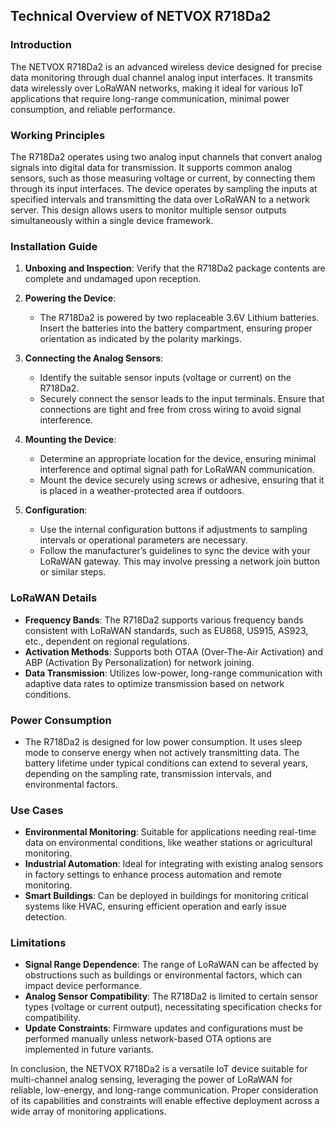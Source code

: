 ## Technical Overview of NETVOX R718Da2

### Introduction
The NETVOX R718Da2 is an advanced wireless device designed for precise data monitoring through dual channel analog input interfaces. It transmits data wirelessly over LoRaWAN networks, making it ideal for various IoT applications that require long-range communication, minimal power consumption, and reliable performance.

### Working Principles
The R718Da2 operates using two analog input channels that convert analog signals into digital data for transmission. It supports common analog sensors, such as those measuring voltage or current, by connecting them through its input interfaces. The device operates by sampling the inputs at specified intervals and transmitting the data over LoRaWAN to a network server. This design allows users to monitor multiple sensor outputs simultaneously within a single device framework.

### Installation Guide
1. **Unboxing and Inspection**: Verify that the R718Da2 package contents are complete and undamaged upon reception.
   
2. **Powering the Device**: 
   - The R718Da2 is powered by two replaceable 3.6V Lithium batteries. Insert the batteries into the battery compartment, ensuring proper orientation as indicated by the polarity markings.
   
3. **Connecting the Analog Sensors**:
   - Identify the suitable sensor inputs (voltage or current) on the R718Da2.
   - Securely connect the sensor leads to the input terminals. Ensure that connections are tight and free from cross wiring to avoid signal interference.

4. **Mounting the Device**:
   - Determine an appropriate location for the device, ensuring minimal interference and optimal signal path for LoRaWAN communication.
   - Mount the device securely using screws or adhesive, ensuring that it is placed in a weather-protected area if outdoors.

5. **Configuration**:
   - Use the internal configuration buttons if adjustments to sampling intervals or operational parameters are necessary. 
   - Follow the manufacturer’s guidelines to sync the device with your LoRaWAN gateway. This may involve pressing a network join button or similar steps.

### LoRaWAN Details
- **Frequency Bands**: The R718Da2 supports various frequency bands consistent with LoRaWAN standards, such as EU868, US915, AS923, etc., dependent on regional regulations.
- **Activation Methods**: Supports both OTAA (Over-The-Air Activation) and ABP (Activation By Personalization) for network joining.
- **Data Transmission**: Utilizes low-power, long-range communication with adaptive data rates to optimize transmission based on network conditions.

### Power Consumption
- The R718Da2 is designed for low power consumption. It uses sleep mode to conserve energy when not actively transmitting data. The battery lifetime under typical conditions can extend to several years, depending on the sampling rate, transmission intervals, and environmental factors.

### Use Cases
- **Environmental Monitoring**: Suitable for applications needing real-time data on environmental conditions, like weather stations or agricultural monitoring.
- **Industrial Automation**: Ideal for integrating with existing analog sensors in factory settings to enhance process automation and remote monitoring.
- **Smart Buildings**: Can be deployed in buildings for monitoring critical systems like HVAC, ensuring efficient operation and early issue detection.

### Limitations
- **Signal Range Dependence**: The range of LoRaWAN can be affected by obstructions such as buildings or environmental factors, which can impact device performance.
- **Analog Sensor Compatibility**: The R718Da2 is limited to certain sensor types (voltage or current output), necessitating specification checks for compatibility.
- **Update Constraints**: Firmware updates and configurations must be performed manually unless network-based OTA options are implemented in future variants.

In conclusion, the NETVOX R718Da2 is a versatile IoT device suitable for multi-channel analog sensing, leveraging the power of LoRaWAN for reliable, low-energy, and long-range communication. Proper consideration of its capabilities and constraints will enable effective deployment across a wide array of monitoring applications.